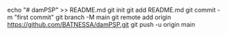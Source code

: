 echo "# damPSP" >> README.md
git init
git add README.md
git commit -m "first commit"
git branch -M main
git remote add origin https://github.com/BATNESSA/damPSP.git
git push -u origin main
